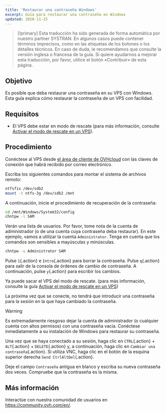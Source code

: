 ```yaml
---
title: 'Restaurar una contraseña Windows'
excerpt: Guía para restaurar una contraseña en Windows
updated: 2020-11-25
---
```


> [!primary]
> Esta traducción ha sido generada de forma automática por nuestro partner SYSTRAN. En algunos casos puede contener términos imprecisos, como en las etiquetas de los botones o los detalles técnicos. En caso de duda, le recomendamos que consulte la versión inglesa o francesa de la guía. Si quiere ayudarnos a mejorar esta traducción, por favor, utilice el botón «Contribuir» de esta página.
> 


## Objetivo

Es posible que deba restaurar una contraseña en su VPS con Windows. Esta guía explica cómo restaurar la contraseña de un VPS con facilidad.

## Requisitos

- El VPS debe estar en modo de rescate (para más información, consulte [Activar el modo de rescate en un VPS](/pages/bare_metal_cloud/virtual_private_servers/rescue)).

## Procedimiento

Conéctese al VPS desde [el área de cliente de OVHcloud](https://ca.ovh.com/auth/?action=gotomanager&from=https://www.ovh.com/world/&ovhSubsidiary=ws) con las claves de conexión que habrá recibido por correo electrónico.

Escriba los siguientes comandos para montar el sistema de archivos remoto:

```sh
ntfsfix /dev/sdb2
mount -t ntfs-3g /dev/sdb2 /mnt
```

A continuación, inicie el procedimiento de recuperación de la contraseña:

```sh
cd /mnt/Windows/System32/config
chntpw -l SAM
```

Verán una lista de usuarios. Por favor, tome nota de la cuenta de administrador (o de una cuenta cuya contraseña deba restaurar). En este ejemplo, vamos a utilizar la cuenta `Administrator`. Tenga en cuenta que los comandos son sensibles a mayúsculas y minúsculas.

```sh
chntpw -u Administrator SAM
```

Pulse `1`{.action} e `Intro`{.action} para borrar la contraseña. Pulse `q`{.action} para salir de la consola de órdenes de cambio de contraseña. A continuación, pulse `y`{.action} para escribir los cambios.

Ya puede sacar el VPS del modo de rescate. (para más información, consulte la guía [Activar el modo de rescate en un VPS](/pages/bare_metal_cloud/virtual_private_servers/rescue))

La próxima vez que se conecte, no tendrá que introducir una contraseña para la sesión en la que haya cambiado la contraseña.

> [!warning]
>
> Es extremadamente riesgoso dejar la cuenta de administrador (o cualquier cuenta con altos permisos) con una contraseña vacía. Conéctese inmediatamente a su instalación de Windows para restaurar su contraseña.
> 

Una vez que se haya conectado a su sesión, haga clic en `CTRL`{.action} + `ALT`{.action} + `DELETE`{.action} y, a continuación, haga clic en `Cambiar una contraseña`{.action}. Si utiliza VNC, haga clic en el botón de la esquina superior derecha `Send CtrlAltDel`{.action}.

Deje el campo `Contraseña` antigua en blanco y escriba su nueva contraseña dos veces. Compruebe que la contraseña es la misma.

## Más información

Interactúe con nuestra comunidad de usuarios en <https://community.ovh.com/en/>.
